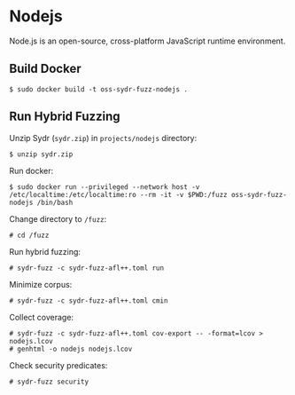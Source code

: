 # Nodejs

Node.js is an open-source, cross-platform JavaScript runtime environment.

## Build Docker

    $ sudo docker build -t oss-sydr-fuzz-nodejs .

## Run Hybrid Fuzzing

Unzip Sydr (`sydr.zip`) in `projects/nodejs` directory:

    $ unzip sydr.zip

Run docker:

    $ sudo docker run --privileged --network host -v /etc/localtime:/etc/localtime:ro --rm -it -v $PWD:/fuzz oss-sydr-fuzz-nodejs /bin/bash

Change directory to `/fuzz`:

    # cd /fuzz

Run hybrid fuzzing:

    # sydr-fuzz -c sydr-fuzz-afl++.toml run 

Minimize corpus:

    # sydr-fuzz -c sydr-fuzz-afl++.toml cmin

Collect coverage:

    # sydr-fuzz -c sydr-fuzz-afl++.toml cov-export -- -format=lcov > nodejs.lcov
    # genhtml -o nodejs nodejs.lcov

Check security predicates:

    # sydr-fuzz security
